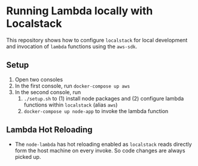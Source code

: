 # Running Lambda locally with Localstack

This repository shows how to configure `localstack` for local development and invocation of `lambda` functions using the `aws-sdk`.

## Setup

1. Open two consoles
1. In the first console, run `docker-compose up aws`
1. In the second console, run
    1. `./setup.sh` to (1) install node packages and (2) configure lambda functions within `localstack` (alias `aws`)
    1. `docker-compose up node-app` to invoke the lambda function

## Lambda Hot Reloading

* The `node-lambda` has hot reloading enabled as `localstack` reads directly form the host machine on every invoke. So code changes are always picked up.
